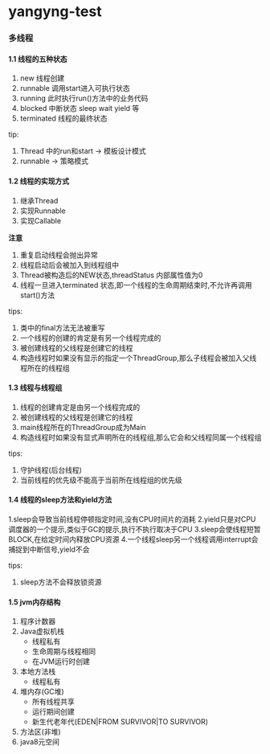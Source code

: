 # yangyng-test
### 多线程 ###
#### 1.1 线程的五种状态 ####
1. new 线程创建
2. runnable  调用start进入可执行状态
3. running 此时执行run()方法中的业务代码
4. blocked 中断状态 sleep wait yield 等
5. terminated 线程的最终状态

tip:

1. Thread 中的run和start -> 模板设计模式
2. runnable -> 策略模式

#### 1.2 线程的实现方式 ####
1. 继承Thread
2. 实现Runnable
3. 实现Callable

**注意**

1. 重复启动线程会抛出异常
2. 线程启动后会被加入到线程组中
3. Thread被构造后的NEW状态,threadStatus 内部属性值为0
4. 线程一旦进入terminated 状态,即一个线程的生命周期结束时,不允许再调用start()方法

tips:

1. 类中的final方法无法被重写
2. 一个线程的创建的肯定是有另一个线程完成的
3. 被创建线程的父线程是创建它的线程
4. 构造线程时如果没有显示的指定一个ThreadGroup,那么子线程会被加入父线程所在的线程组


#### 1.3 线程与线程组 ####
1. 线程的创建肯定是由另一个线程完成的
2. 被创建线程的父线程是创建它的线程
3. main线程所在的ThreadGroup成为Main
4. 构造线程时如果没有显式声明所在的线程组,那么它会和父线程同属一个线程组

tips:
1. 守护线程(后台线程)
2. 当前线程的优先级不能高于当前所在线程组的优先级

#### 1.4 线程的sleep方法和yield方法 ####

1.sleep会导致当前线程停顿指定时间,没有CPU时间片的消耗
2.yield只是对CPU调度器的一个提示,类似于GC的提示,执行不执行取决于CPU
3.sleep会使线程短暂BLOCK,在给定时间内释放CPU资源
4.一个线程sleep另一个线程调用interrupt会捕捉到中断信号,yield不会

tips:

1. sleep方法不会释放锁资源

#### 1.5 jvm内存结构 ####

1. 程序计数器
2. Java虚拟机栈
	- 线程私有
	- 生命周期与线程相同
	- 在JVM运行时创建
3. 本地方法栈
	- 线程私有
4. 堆内存(GC堆)
	- 所有线程共享
	- 运行期间创建
	- 新生代老年代(EDEN|FROM SURVIVOR|TO SURVIVOR)
5. 方法区(非堆)
6. java8元空间





